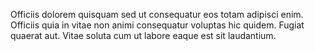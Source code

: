 Officiis dolorem quisquam sed ut consequatur eos totam adipisci enim. Officiis quia in vitae non animi consequatur voluptas hic quidem. Fugiat quaerat aut. Vitae soluta cum ut labore eaque est sit laudantium.